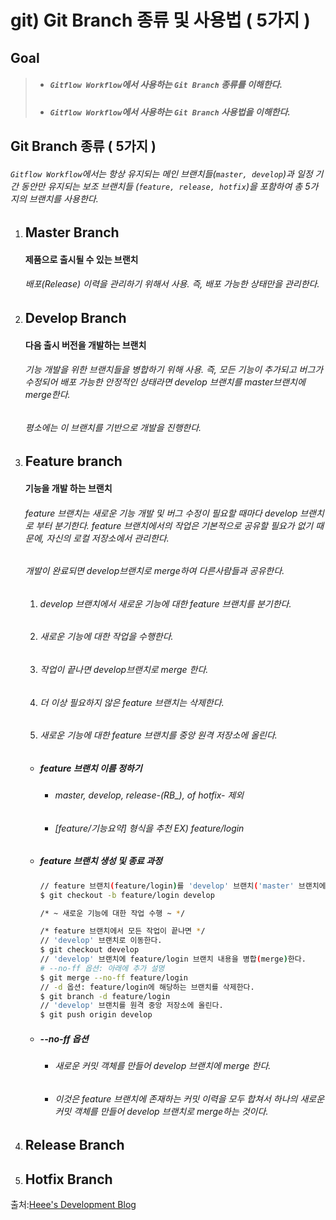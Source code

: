 # git) Git Branch 종류 및 사용법 ( 5가지 )

## Goal

> - ##### `Gitflow Workflow`에서 사용하는 `Git Branch` 종류를 이해한다.
>
> - ##### `Gitflow Workflow`에서 사용하는 `Git Branch` 사용법을 이해한다.

## Git Branch 종류 ( 5가지 )

###### `Gitflow Workflow`에서는 항상 유지되는 메인 브랜치들(`master, develop`)과 일정 기간 동안만 유지되는 보조 브랜치들 (`feature, release, hotfix`)을 포함하여 총 5가지의 브랜치를 사용한다.



1. ## Master Branch

   #### 제품으로 출시될 수 있는 브랜치

   ###### 배포(Release) 이력을 관리하기 위해서 사용. 즉, 배포 가능한 상태만을 관리한다.

   

2. ## Develop Branch

   #### 다음 출시 버전을 개발하는 브랜치

   ###### 기능 개발을 위한 브랜치들을 병합하기 위해 사용. 즉, 모든 기능이 추가되고 버그가 수정되어 배포 가능한 안정적인 상태라면 develop 브랜치를 master브랜치에 merge한다.

   ###### 평소에는 이 브랜치를 기반으로 개발을 진행한다.

   

3. ## Feature branch

   #### 기능을 개발 하는 브랜치

   ###### feature 브랜치는 새로운 기능 개발 및 버그 수정이 필요할 때마다 develop 브랜치로 부터 분기한다. feature 브랜치에서의 작업은 기본적으로 공유할 필요가 없기 때문에, 자신의 로컬 저장소에서 관리한다. 

   ###### 개발이 완료되면 develop브랜치로 merge하여 다른사람들과 공유한다.

   1. ###### develop 브랜치에서 새로운 기능에 대한 feature 브랜치를 분기한다.

   2. ###### 새로운 기능에 대한 작업을 수행한다.

   3. ###### 작업이 끝나면 develop브랜치로 merge 한다.

   4. ###### 더 이상 필요하지 않은 feature 브랜치는 삭제한다.

   5. ###### 새로운 기능에 대한 feature 브랜치를 중앙 원격 저장소에 올린다.

   

   - ##### feature 브랜치 이름 정하기

     - ###### master, develop, release-(RB_), of hotfix- 제외

     - ###### [feature/기능요약] 형식을 추천 EX) feature/login

   - ##### feature 브랜치 생성 및 종료 과정

     ```bash
     // feature 브랜치(feature/login)를 'develop' 브랜치('master' 브랜치에서 따는 것이 아니다!)에서 분기
     $ git checkout -b feature/login develop
     
     /* ~ 새로운 기능에 대한 작업 수행 ~ */
     
     /* feature 브랜치에서 모든 작업이 끝나면 */
     // 'develop' 브랜치로 이동한다.
     $ git checkout develop
     // 'develop' 브랜치에 feature/login 브랜치 내용을 병합(merge)한다.
     # --no-ff 옵션: 아래에 추가 설명
     $ git merge --no-ff feature/login
     // -d 옵션: feature/login에 해당하는 브랜치를 삭제한다.
     $ git branch -d feature/login
     // 'develop' 브랜치를 원격 중앙 저장소에 올린다.
     $ git push origin develop
     ```

   - ##### --no-ff 옵션

     - ###### 새로운 커밋 객체를 만들어 develop 브랜치에 merge 한다.

     - ###### 이것은 feature 브랜치에 존재하는 커밋 이력을 모두 합쳐서 하나의 새로운 커밋 객체를 만들어 develop 브랜치로 merge하는 것이다.

   

4. ## Release Branch

5. ## Hotfix Branch



출처:[Heee's Development Blog](https://gmlwjd9405.github.io/2018/05/11/types-of-git-branch.html)